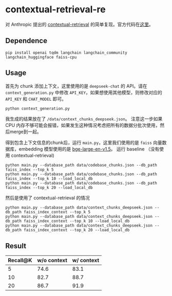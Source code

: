 # contextual-retrieval-re
对 Anthropic 提出的 [contextual-retrieval](https://www.anthropic.com/news/contextual-retrieval) 的简单复现。官方代码在[这里](https://github.com/anthropics/anthropic-cookbook/tree/main/skills/contextual-embeddings)。

## Dependence

```
pip install openai tqdm langchain langchain_community langchain_huggingface faiss-cpu
```

## Usage
首先为 chunk 添加上下文，这里使用的是 `deepseek-chat` 的 API。请在 `context_generation.py` 中修改 `API_KEY`，如果想使用其他模型，则修改对应的 `API_KEY` 和 `CHAT_MODEL` 即可。
```bash
python context_generation.py
```
我生成的结果放在了 `/data/context_chunks_deepseek.json`。
注意这一步如果 CPU 内存不够可能会报错，如果发生这种情况考虑把所有的数据分批次使用，然后merge到一起。

得到包含上下文信息的chunk后，运行 `main.py`，这里我们使用的是 `faiss` 向量数据库，embedding 模型使用的是 [bge-large-en-v1.5](https://huggingface.co/BAAI/bge-large-en-v1.5)。
运行 baseline （没有使用 contextual-retrieval)
```
python main.py --database_path data/codebase_chunks.json --db_path faiss_index --top_k 5
python main.py --database_path data/codebase_chunks.json --db_path faiss_index --top_k 10 --load_local_db
python main.py --database_path data/codebase_chunks.json --db_path faiss_index --top_k 20 --load_local_db
```
然后是使用了 contextual-retrieval 的情况
```
python main.py --database_path data/context_chunks_deepseek.json --db_path faiss_index_context --top_k 5
python main.py --database_path data/context_chunks_deepseek.json --db_path faiss_index_context --top_k 10 --load_local_db
python main.py --database_path data/context_chunks_deepseek.json --db_path faiss_index_context --top_k 20 --load_local_db
```
## Result
| Recall@K   | w/o context  | w/ context   |
|-------|-------|-------|
 5|     74.6   | 83.1
 10|    82.7   | 88.7
 20|    86.7   | 91.9




